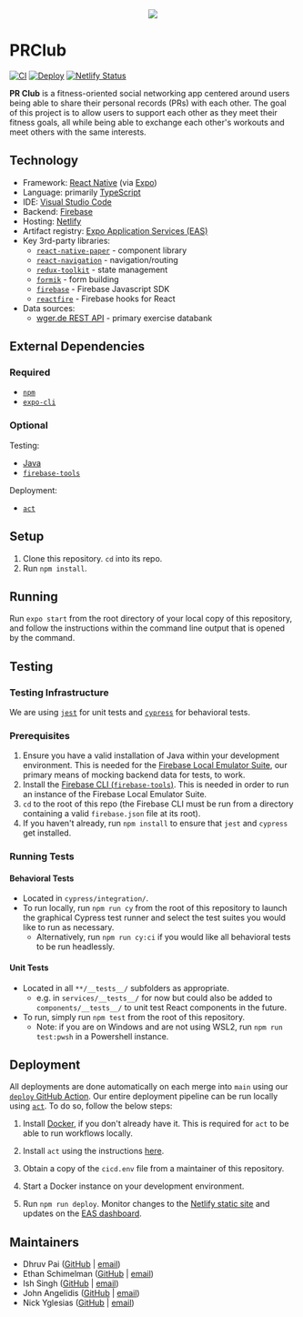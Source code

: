 <center>
  <image src="./assets/brand.png" style="max-width:60%;" />
</center>

# PRClub
[![CI](https://github.com/SCCapstone/PRClub/actions/workflows/ci.yml/badge.svg)](https://github.com/SCCapstone/PRClub/actions/workflows/ci.yml)
[![Deploy](https://github.com/SCCapstone/PRClub/actions/workflows/deploy.yml/badge.svg)](https://github.com/SCCapstone/PRClub/actions/workflows/deploy.yml)
[![Netlify Status](https://api.netlify.com/api/v1/badges/e177e10b-1448-43b1-b6fe-d879220c11c5/deploy-status)](https://app.netlify.com/sites/prclub/deploys)

**PR Club** is a fitness-oriented social networking app centered around users being able to share
their personal records (PRs) with each other. The goal of this project is to allow users to support
each other as they meet their fitness goals, all while being able to exchange each other's workouts
and meet others with the same interests.

## Technology
- Framework: [React Native](https://reactnative.dev/) (via [Expo](https://expo.dev/))
- Language: primarily [TypeScript](https://www.typescriptlang.org/)
- IDE: [Visual Studio Code](https://code.visualstudio.com/)
- Backend: [Firebase](https://firebase.google.com/)
- Hosting: [Netlify](https://www.netlify.com/)
- Artifact registry: [Expo Application Services (EAS)](https://expo.dev/eas)
- Key 3rd-party libraries:
  - [`react-native-paper`](https://github.com/callstack/react-native-paper) - component library
  - [`react-navigation`](https://github.com/react-navigation/react-navigation) - navigation/routing
  - [`redux-toolkit`](https://github.com/reduxjs/redux-toolkit) - state management
  - [`formik`](https://github.com/jaredpalmer/formik) - form building
  - [`firebase`](https://github.com/firebase/firebase-js-sdk) - Firebase Javascript SDK
  - [`reactfire`](https://github.com/FirebaseExtended/reactfire) - Firebase hooks for React
- Data sources: 
  - [wger.de REST API](https://wger.de/en/software/api) - primary exercise databank

## External Dependencies
### Required
- [`npm`](https://github.com/npm/cli)
- [`expo-cli`](https://github.com/expo/expo-cli)

### Optional
Testing:
- [Java](https://www.java.com/en/download/help/download_options.html)
- [`firebase-tools`](https://www.npmjs.com/package/firebase-tools)

Deployment:
- [`act`](https://github.com/nektos/act)

## Setup
1. Clone this repository. `cd` into its repo.
2. Run `npm install`.

## Running
Run `expo start` from the root directory of your local copy of this repository, and follow the
instructions within the command line output that is opened by the command.

## Testing
### Testing Infrastructure
We are using [`jest`](https://jestjs.io/) for unit tests and [`cypress`](https://www.cypress.io/)
for behavioral tests.

### Prerequisites
1. Ensure you have a valid installation of Java within your development environment. This is needed
   for the [Firebase Local Emulator Suite](https://firebase.google.com/docs/emulator-suite), our
   primary means of mocking backend data for tests, to work.
2. Install the [Firebase CLI (`firebase-tools`)](https://www.npmjs.com/package/firebase-tools).
   This is needed in order to run an instance of the Firebase Local Emulator Suite.
3. `cd` to the root of this repo (the Firebase CLI must be run from a directory containing a valid
   `firebase.json` file at its root).
4. If you haven't already, run `npm install` to ensure that `jest` and `cypress` get installed.

### Running Tests
#### Behavioral Tests
* Located in `cypress/integration/`.
* To run locally, run `npm run cy` from the root of this repository to launch the graphical
  Cypress test runner and select the test suites you would like to run as necessary.
  * Alternatively, run `npm run cy:ci` if you would like all behavioral tests to be run
    headlessly.

#### Unit Tests
* Located in all `**/__tests__/` subfolders as appropriate.
  * e.g. in `services/__tests__/` for now but could also be added to `components/__tests__/` to
    unit test React components in the future.
* To run, simply run `npm test` from the root of this repository.
  * Note: if you are on Windows and are not using WSL2, run `npm run test:pwsh` in a Powershell
    instance.

## Deployment
All deployments are done automatically on each merge into `main` using our
[`deploy` GitHub Action](.github/workflows/deploy.yml). Our entire deployment pipeline can be run
locally using [`act`](https://github.com/nektos/act). To do so, follow the below steps:

1. Install [Docker](https://www.docker.com/), if you don't already have it. This is required for
`act` to be able to run workflows locally.

2. Install `act` using the instructions
[here](https://github.com/nektos/act/blob/master/README.md#installation).

3. Obtain a copy of the `cicd.env` file from a maintainer of this repository.

4. Start a Docker instance on your development environment.

5. Run `npm run deploy`. Monitor changes to the
[Netlify static site](https://prclub-preview.netlify.app/) and updates on the
[EAS dashboard](https://expo.dev/accounts/prclub22/projects/PRClub/builds).

## Maintainers
- Dhruv Pai ([GitHub](https://github.com/thatpaiguy) | [email](mailto:dhruv.k.pai@gmail.com))
- Ethan Schimelman ([GitHub](https://github.com/eschim) | [email](mailto:eschimelman@gmail.com))
- Ish Singh ([GitHub](https://github.com/singhish) | [email](mailto:ishratsingh00@gmail.com))
- John Angelidis ([GitHub](https://github.com/johnangelidis) | [email](mailto:johnangelidis12@gmail.com))
- Nick Yglesias ([GitHub](https://github.com/NickYglesias64) | [email](mailto:nyglesias64@outlook.com))
